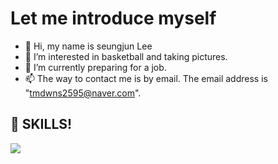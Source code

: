 # Let me introduce myself
- 👋 Hi, my name is seungjun Lee
- 👀 I’m interested in basketball and taking pictures.
- 🌱 I’m currently preparing for a job.
- 📫 The way to contact me is by email. The email address is "tmdwns2595@naver.com".



## :muscle: SKILLS!
<img src="https://img.shields.io/badge/Android-3DDC84?style=flat-square&logo=Android&logoColor=white"/>

